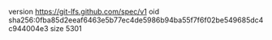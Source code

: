 version https://git-lfs.github.com/spec/v1
oid sha256:0fba85d2eeaf6463e5b77ec4de5986b94ba55f7f6f02be549685dc4c944004e3
size 5301
